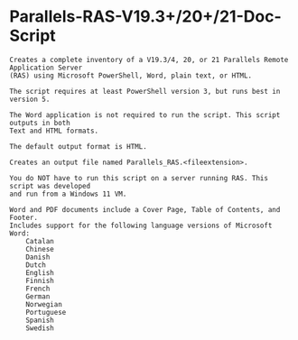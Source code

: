 # Parallels-RAS-V19.3+/20+/21-Doc-Script
	Creates a complete inventory of a V19.3/4, 20, or 21 Parallels Remote Application Server 
	(RAS) using Microsoft PowerShell, Word, plain text, or HTML.
	
	The script requires at least PowerShell version 3, but runs best in version 5.

	The Word application is not required to run the script. This script outputs in both 
	Text and HTML formats.
	
	The default output format is HTML.
	
	Creates an output file named Parallels_RAS.<fileextension>.
	
	You do NOT have to run this script on a server running RAS. This script was developed 
	and run from a Windows 11 VM.

	Word and PDF documents include a Cover Page, Table of Contents, and Footer.
	Includes support for the following language versions of Microsoft Word:
		Catalan
		Chinese
		Danish
		Dutch
		English
		Finnish
		French
		German
		Norwegian
		Portuguese
		Spanish
		Swedish
